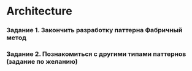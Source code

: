# Architecture
### Задание 1. Закончить разработку паттерна Фабричный метод
### Задание 2. Познакомиться с другими типами паттернов (задание по желанию)
